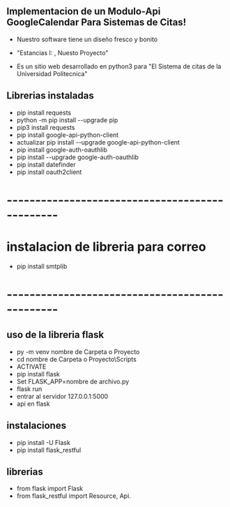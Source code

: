## Implementacion de un Modulo-Api GoogleCalendar Para Sistemas de Citas!
* Nuestro software tiene un diseño fresco y bonito  

* "Estancias I: , Nuesto Proyecto"

* Es un sitio web desarrollado en python3 para "El Sistema de citas de la Universidad Politecnica"

## Librerias instaladas
* pip install requests
* python -m pip install --upgrade pip
* pip3 install requests
* pip install google-api-python-client
* actualizar pip install --upgrade google-api-python-client
* pip install google-auth-oauthlib
* pip install --upgrade google-auth-oauthlib
* pip install datefinder
* pip install oauth2client
# -----------------------------------------------
# instalacion de libreria para correo
* pip install smtplib
# -----------------------------------------------
## uso de la libreria flask<br>
* py -m venv nombre de Carpeta o Proyecto
* cd nombre de Carpeta o Proyecto\Scripts
* ACTIVATE
* pip  install flask
* Set FLASK_APP=nombre de archivo.py
* flask run
* entrar al servidor 127.0.0.1:5000
* api en flask
## instalaciones
* pip install -U Flask
* pip install flask_restful
## librerias
* from flask import Flask
* from flask_restful import Resource, Api.
